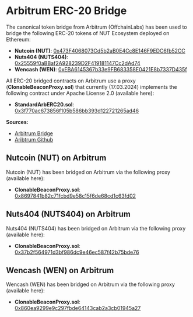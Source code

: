 # Arbitrum ERC-20 Bridge

The canonical token bridge from Arbitrum (OffchainLabs) has been used to bridge the following ERC-20 tokens of NUT Ecosystem deployed on Ethereum: 

- **Nutcoin (NUT)**: [0x473F4068073Cd5b2aB0E4Cc8E146F9EDC6fb52CC](https://etherscan.io/token/0x473f4068073cd5b2ab0e4cc8e146f9edc6fb52cc#code)
- **Nuts404 (NUTS404)**: [0x25559f0aBBaf2A928239D2F419181147Cc2dAd74](https://etherscan.io/token/0x25559f0abbaf2a928239d2f419181147cc2dad74#code)
- **Wencash (WEN)**: [0xEBA6145367b33e9FB683358E0421E8b7337D435f](https://etherscan.io/token/0xeba6145367b33e9fb683358e0421e8b7337d435f#code)

All ERC-20 bridged contracts on Arbitrum use a proxy (**ClonableBeaconProxy.sol**) that currently (17.03.2024) implements the following contract under Apache License 2.0 (available here):

- **StandardArbERC20.sol**: [0x3f770ac673856f105b586bb393d122721265ad46](https://arbiscan.io/address/0x3f770ac673856f105b586bb393d122721265ad46#code)

**Sources:**
- [Arbitrum Bridge](https://bridge.arbitrum.io/?destinationChain=arbitrum-one&sourceChain=ethereum)
- [Aribtrum Github](https://github.com/OffchainLabs) 

## Nutcoin (NUT) on Arbitrum 

Nutcoin (NUT) has been bridged on Arbitrum via the following proxy (available here): 

- **ClonableBeaconProxy.sol**: [0x8697841b82c71fcbd9e58c15f6de68cd1c63fd02](https://arbiscan.io/token/0x8697841b82c71fcbd9e58c15f6de68cd1c63fd02#code)

## Nuts404 (NUTS404) on Arbitrum 

Nuts404 (NUTS404) has been bridged on Arbitrum via the following proxy (available here):  

- **ClonableBeaconProxy.sol**: [0x37b2f564971d3bf986dc9e46ec587f42b75bde76](https://arbiscan.io/token/0x37b2f564971d3bf986dc9e46ec587f42b75bde76#code)

## Wencash (WEN) on Arbitrum 

Wencash (WEN) has been bridged on Arbitrum via the following proxy (available here):  

- **ClonableBeaconProxy.sol**: [0x860ea9299e9c297fbde64143cab2a3cb01945a27](https://arbiscan.io/token/0x860ea9299e9c297fbde64143cab2a3cb01945a27#code)